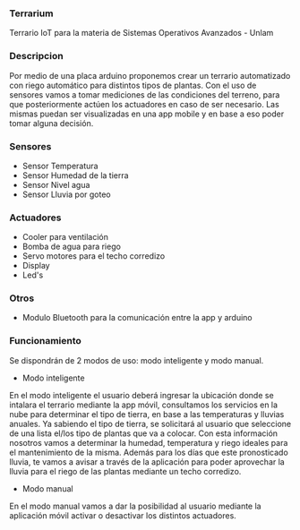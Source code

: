 ### Terrarium
Terrario IoT para la materia de Sistemas Operativos Avanzados - Unlam

### Descripcion
Por medio de una placa arduino proponemos crear un terrario automatizado con riego automático para distintos tipos de plantas. Con el uso de sensores vamos a tomar mediciones de las condiciones del terreno, para que posteriormente actúen los actuadores en caso de ser necesario.
Las mismas puedan ser visualizadas en una app mobile y en base a eso poder tomar alguna decisión.

### Sensores
* Sensor Temperatura
* Sensor Humedad de la tierra
* Sensor Nivel agua
* Sensor Lluvia por goteo

### Actuadores
* Cooler para ventilación
* Bomba de agua para riego
* Servo motores para el techo corredizo
* Display
* Led's 

### Otros
* Modulo Bluetooth para la comunicación entre la app y arduino

### Funcionamiento 

Se dispondrán de 2 modos de uso: modo inteligente y modo manual.

* Modo inteligente

En el modo inteligente el usuario deberá ingresar la ubicación donde se intalara el terrario mediante la app móvil,
consultamos los servicios en la nube para determinar el tipo de tierra, en base a las temperaturas y lluvias anuales.
Ya sabiendo el tipo de tierra, se solicitará al usuario que seleccione de una lista el/los tipo de plantas que va a colocar.
Con esta información nosotros vamos a determinar la humedad, temperatura y riego ideales para el mantenimiento de la misma.
Además para los días que este pronosticado lluvia, te vamos a avisar a través de la aplicación para poder aprovechar la lluvia para el riego de las plantas mediante un techo corredizo.

* Modo manual

En el modo manual vamos a dar la posibilidad al usuario mediante la aplicación móvil activar o desactivar los distintos actuadores.

